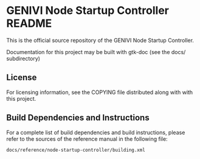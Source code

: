 GENIVI Node Startup Controller README
=====================================

This is the official source repository of the GENIVI Node Startup
Controller.

Documentation for this project may be built with gtk-doc (see the docs/
subdirectory)

License
-------

For licensing information, see the COPYING file distributed along with
with this project.


Build Dependencies and Instructions
-----------------------------------

For a complete list of build dependencies and build instructions, please
refer to the sources of the reference manual in the following file:

`docs/reference/node-startup-controller/building.xml`
